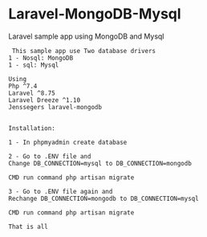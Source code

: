# Laravel-MongoDB-Mysql
 Laravel sample app using MongoDB and Mysql
 
 
 
 
 
     This sample app use Two database drivers
	1 - Nosql: MongoDB
	1 - sql: Mysql
	
	Using 
	Php ^7.4
	Laravel ^8.75
	Laravel Dreeze ^1.10
	Jenssegers laravel-mongodb 
	
	
	Installation:
	
	1 - In phpmyadmin create database
	
	2 - Go to .ENV file and
	Change DB_CONNECTION=mysql to DB_CONNECTION=mongodb
	
	CMD run command php artisan migrate
	
	3 - Go to .ENV file again and
	Rechange DB_CONNECTION=mongodb to DB_CONNECTION=mysql
	
	CMD run command php artisan migrate
	
	That is all
